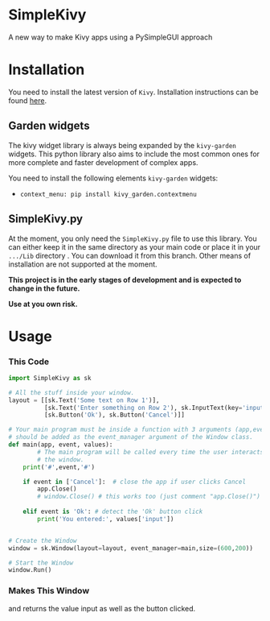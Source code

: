 # SimpleKivy
A new way to make Kivy apps using a PySimpleGUI approach

# Installation
You need to install the latest version of `Kivy`. Installation instructions can be found [here](https://kivy.org/doc/stable/gettingstarted/installation.html).
## Garden widgets
The kivy widget library is always being expanded by the `kivy-garden` widgets. This python library also aims to include the most common ones for more complete and faster development of complex apps.

You need to install the following elements `kivy-garden` widgets:

* ```context_menu: pip install kivy_garden.contextmenu```

## SimpleKivy.py
At the moment, you only need the `SimpleKivy.py` file to use this library. You can either keep it in the same directory as your main code or place it in your `.../Lib` directory . You can download it from this branch.
Other means of installation are not supported at the moment. 

**This project is in the early stages of development and is expected to change in the future.**

**Use at you own risk.**

# Usage

### This Code

```python
import SimpleKivy as sk

# All the stuff inside your window.
layout = [[sk.Text('Some text on Row 1')],
          [sk.Text('Enter something on Row 2'), sk.InputText(key='input')],
          [sk.Button('Ok'), sk.Button('Cancel')]]

# Your main program must be inside a function with 3 arguments (app,event,values) and 
# should be added as the event_manager argument of the Window class.
def main(app, event, values):
        # The main program will be called every time the user interacts with
        # the window.    
    print('#',event,'#')

    if event in ['Cancel']:  # close the app if user clicks Cancel
        app.Close()
        # window.Close() # this works too (just comment "app.Close()")
    
    elif event is 'Ok': # detect the 'Ok' button click
    	print('You entered:', values['input'])


# Create the Window
window = sk.Window(layout=layout, event_manager=main,size=(600,200))

# Start the Window
window.Run()
```

### Makes This Window

and returns the value input as well as the button clicked.






